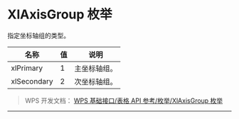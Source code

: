 # XlAxisGroup 枚举

指定坐标轴组的类型。

| 名称        | 值  | 说明         |
|-------------|-----|--------------|
| xlPrimary   | 1   | 主坐标轴组。 |
| xlSecondary | 2   | 次坐标轴组。 |

> WPS 开发文档： [WPS 基础接口/表格 API 参考/枚举/XlAxisGroup 枚举](https://qn.cache.wpscdn.cn/encs/doc/office_v19/topics/WPS%20%E5%9F%BA%E7%A1%80%E6%8E%A5%E5%8F%A3/%E8%A1%A8%E6%A0%BC%20API%20%E5%8F%82%E8%80%83/%E6%9E%9A%E4%B8%BE/XlAxisGroup%20%E6%9E%9A%E4%B8%BE.html)

------------------------------------------------------------------------
